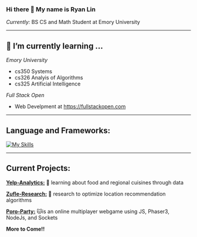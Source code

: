 ### Hi there 👋 My name is Ryan Lin

 <i>Currently:</i> BS CS and Math Student at Emory University

------ 
<h2>🌱 I’m currently learning ...</h2>

_Emory University_
  - cs350 Systems
  - cs326 Analyis of Algorithms
  - cs325 Artificial Intelligence

_Full Stack Open_
  - Web Develpment at https://fullstackopen.com

------

<h2>Language and Frameworks:</h2>

[![My Skills](https://skillicons.dev/icons?i=js,html,css,c,java,js,py,mysql,mongodb,r)](https://skillicons.dev)

------

<h2> Current Projects: </h2>

__[Yelp-Analytics:](https://github.com/rlyn122/YelpAnalytics)__  🍔 learning about food and regional cuisines through data

__[Zufle-Research:](https://github.com/rlyn122/Zufle-Research)__ 🔭 research to optimize location recommendation algorithms

__[Poro-Party:](https://github.com/rlyn122/Poro-Party)__     🐱is an online multiplayer webgame using JS, Phaser3, NodeJs, and Sockets

__More to Come!!__

<!--
**rlyn122/rlyn122** is a ✨ _special_ ✨ repository because its `README.md` (this file) appears on your GitHub profile.

Here are some ideas to get you started:

- 🔭 I’m currently working on ...
- 🌱 I’m currently learning ...
- 👯 I’m looking to collaborate on ...
- 🤔 I’m looking for help with ...
- 💬 Ask me about ...
- 📫 How to reach me: ...
- 😄 Pronouns: ...
- ⚡ Fun fact: ...
-->
